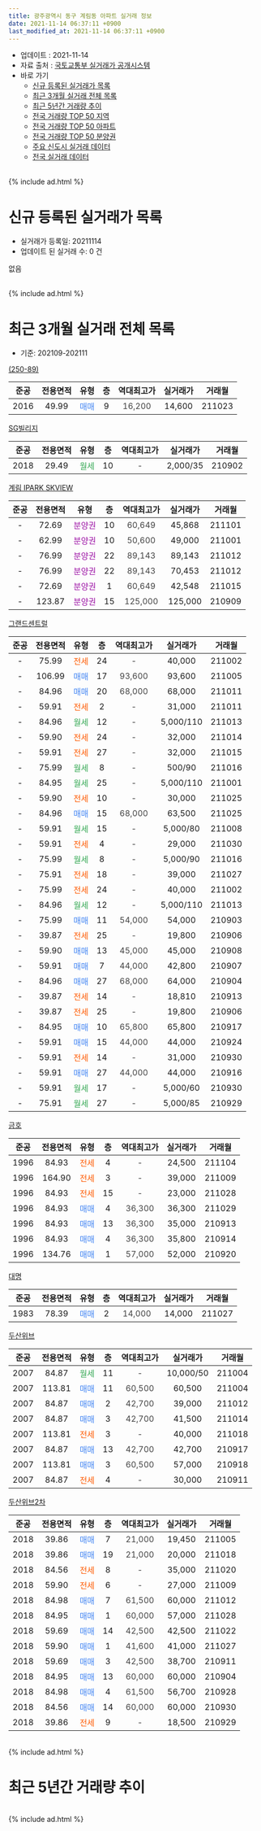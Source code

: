 ```yaml
---
title: 광주광역시 동구 계림동 아파트 실거래 정보
date: 2021-11-14 06:37:11 +0900
last_modified_at: 2021-11-14 06:37:11 +0900
---
```


* 업데이트 : 2021-11-14
* 자료 출처 : [국토교통부 실거래가 공개시스템](http://rt.molit.go.kr)
* 바로 가기
    * [신규 등록된 실거래가 목록](#신규-등록된-실거래가-목록)
    * [최근 3개월 실거래 전체 목록](#최근-3개월-실거래-전체-목록)
    * [최근 5년간 거래량 추이](#최근-5년간-거래량-추이)
    * [전국 거래량 TOP 50 지역](https://inasie.github.io/apt-trade-info/최근-3개월-전국에서-가장-거래가-많이-발생한-지역)
    * [전국 거래량 TOP 50 아파트](https://inasie.github.io/apt-trade-info/최근-3개월-전국에서-가장-거래가-많이-발생한-아파트)
    * [전국 거래량 TOP 50 분양권](https://inasie.github.io/apt-trade-info/최근-3개월-전국에서-가장-거래가-많이-발생한-분양권)
    * [주요 신도시 실거래 데이터](https://inasie.github.io/apt-trade-info/주요-신도시)
    * [전국 실거래 데이터](https://inasie.github.io/apt-trade-info/전국)
<br>
{% include ad.html %}
<br>

# 신규 등록된 실거래가 목록
* 실거래가 등록일: 20211114
* 업데이트 된 실거래 수: 0 건

없음

<br>
{% include ad.html %}
<br>

# 최근 3개월 실거래 전체 목록
* 기준: 202109-202111


[(250-89)](https://search.naver.com/search.naver?query=%EA%B4%91%EC%A3%BC%EA%B4%91%EC%97%AD%EC%8B%9C+%EB%8F%99%EA%B5%AC+%EA%B3%84%EB%A6%BC%EB%8F%99+%28250-89%29)

|준공|전용면적|유형|층|역대최고가|실거래가|거래월|
|:---:|:---:|:---:|:---:|:---:|:---:|:---:|
|2016|49.99|<span style="color:#4285f3">매매</span>|9|<span style="color:#444444">16,200</span>|14,600|211023|

[SG빌리지](https://search.naver.com/search.naver?query=%EA%B4%91%EC%A3%BC%EA%B4%91%EC%97%AD%EC%8B%9C+%EB%8F%99%EA%B5%AC+%EA%B3%84%EB%A6%BC%EB%8F%99+SG%EB%B9%8C%EB%A6%AC%EC%A7%80)

|준공|전용면적|유형|층|역대최고가|실거래가|거래월|
|:---:|:---:|:---:|:---:|:---:|:---:|:---:|
|2018|29.49|<span style="color:#34a853">월세</span>|10|<span style="color:#444444">-</span>|2,000/35|210902|

[계림 IPARK SKVIEW](https://search.naver.com/search.naver?query=%EA%B4%91%EC%A3%BC%EA%B4%91%EC%97%AD%EC%8B%9C+%EB%8F%99%EA%B5%AC+%EA%B3%84%EB%A6%BC%EB%8F%99+%EA%B3%84%EB%A6%BC+IPARK+SKVIEW)

|준공|전용면적|유형|층|역대최고가|실거래가|거래월|
|:---:|:---:|:---:|:---:|:---:|:---:|:---:|
|-|72.69|<span style="color:#9C11A5">분양권</span>|10|<span style="color:#444444">60,649</span>|45,868|211101|
|-|62.99|<span style="color:#9C11A5">분양권</span>|10|<span style="color:#444444">50,600</span>|49,000|211001|
|-|76.99|<span style="color:#9C11A5">분양권</span>|22|<span style="color:#444444">89,143</span>|89,143|211012|
|-|76.99|<span style="color:#9C11A5">분양권</span>|22|<span style="color:#444444">89,143</span>|70,453|211012|
|-|72.69|<span style="color:#9C11A5">분양권</span>|1|<span style="color:#444444">60,649</span>|42,548|211015|
|-|123.87|<span style="color:#9C11A5">분양권</span>|15|<span style="color:#444444">125,000</span>|125,000|210909|

[그랜드센트럴](https://search.naver.com/search.naver?query=%EA%B4%91%EC%A3%BC%EA%B4%91%EC%97%AD%EC%8B%9C+%EB%8F%99%EA%B5%AC+%EA%B3%84%EB%A6%BC%EB%8F%99+%EA%B7%B8%EB%9E%9C%EB%93%9C%EC%84%BC%ED%8A%B8%EB%9F%B4)

|준공|전용면적|유형|층|역대최고가|실거래가|거래월|
|:---:|:---:|:---:|:---:|:---:|:---:|:---:|
|-|75.99|<span style="color:#ff5a00">전세</span>|24|<span style="color:#444444">-</span>|40,000|211002|
|-|106.99|<span style="color:#4285f3">매매</span>|17|<span style="color:#444444">93,600</span>|93,600|211005|
|-|84.96|<span style="color:#4285f3">매매</span>|20|<span style="color:#444444">68,000</span>|68,000|211011|
|-|59.91|<span style="color:#ff5a00">전세</span>|2|<span style="color:#444444">-</span>|31,000|211011|
|-|84.96|<span style="color:#34a853">월세</span>|12|<span style="color:#444444">-</span>|5,000/110|211013|
|-|59.90|<span style="color:#ff5a00">전세</span>|24|<span style="color:#444444">-</span>|32,000|211014|
|-|59.91|<span style="color:#ff5a00">전세</span>|27|<span style="color:#444444">-</span>|32,000|211015|
|-|75.99|<span style="color:#34a853">월세</span>|8|<span style="color:#444444">-</span>|500/90|211016|
|-|84.95|<span style="color:#34a853">월세</span>|25|<span style="color:#444444">-</span>|5,000/110|211001|
|-|59.90|<span style="color:#ff5a00">전세</span>|10|<span style="color:#444444">-</span>|30,000|211025|
|-|84.96|<span style="color:#4285f3">매매</span>|15|<span style="color:#444444">68,000</span>|63,500|211025|
|-|59.91|<span style="color:#34a853">월세</span>|15|<span style="color:#444444">-</span>|5,000/80|211008|
|-|59.91|<span style="color:#ff5a00">전세</span>|4|<span style="color:#444444">-</span>|29,000|211030|
|-|75.99|<span style="color:#34a853">월세</span>|8|<span style="color:#444444">-</span>|5,000/90|211016|
|-|75.91|<span style="color:#ff5a00">전세</span>|18|<span style="color:#444444">-</span>|39,000|211027|
|-|75.99|<span style="color:#ff5a00">전세</span>|24|<span style="color:#444444">-</span>|40,000|211002|
|-|84.96|<span style="color:#34a853">월세</span>|12|<span style="color:#444444">-</span>|5,000/110|211013|
|-|75.99|<span style="color:#4285f3">매매</span>|11|<span style="color:#444444">54,000</span>|54,000|210903|
|-|39.87|<span style="color:#ff5a00">전세</span>|25|<span style="color:#444444">-</span>|19,800|210906|
|-|59.90|<span style="color:#4285f3">매매</span>|13|<span style="color:#444444">45,000</span>|45,000|210908|
|-|59.91|<span style="color:#4285f3">매매</span>|7|<span style="color:#444444">44,000</span>|42,800|210907|
|-|84.96|<span style="color:#4285f3">매매</span>|27|<span style="color:#444444">68,000</span>|64,000|210904|
|-|39.87|<span style="color:#ff5a00">전세</span>|14|<span style="color:#444444">-</span>|18,810|210913|
|-|39.87|<span style="color:#ff5a00">전세</span>|25|<span style="color:#444444">-</span>|19,800|210906|
|-|84.95|<span style="color:#4285f3">매매</span>|10|<span style="color:#444444">65,800</span>|65,800|210917|
|-|59.91|<span style="color:#4285f3">매매</span>|15|<span style="color:#444444">44,000</span>|44,000|210924|
|-|59.91|<span style="color:#ff5a00">전세</span>|14|<span style="color:#444444">-</span>|31,000|210930|
|-|59.91|<span style="color:#4285f3">매매</span>|27|<span style="color:#444444">44,000</span>|44,000|210916|
|-|59.91|<span style="color:#34a853">월세</span>|17|<span style="color:#444444">-</span>|5,000/60|210930|
|-|75.91|<span style="color:#34a853">월세</span>|27|<span style="color:#444444">-</span>|5,000/85|210929|

[금호](https://search.naver.com/search.naver?query=%EA%B4%91%EC%A3%BC%EA%B4%91%EC%97%AD%EC%8B%9C+%EB%8F%99%EA%B5%AC+%EA%B3%84%EB%A6%BC%EB%8F%99+%EA%B8%88%ED%98%B8)

|준공|전용면적|유형|층|역대최고가|실거래가|거래월|
|:---:|:---:|:---:|:---:|:---:|:---:|:---:|
|1996|84.93|<span style="color:#ff5a00">전세</span>|4|<span style="color:#444444">-</span>|24,500|211104|
|1996|164.90|<span style="color:#ff5a00">전세</span>|3|<span style="color:#444444">-</span>|39,000|211009|
|1996|84.93|<span style="color:#ff5a00">전세</span>|15|<span style="color:#444444">-</span>|23,000|211028|
|1996|84.93|<span style="color:#4285f3">매매</span>|4|<span style="color:#444444">36,300</span>|36,300|211029|
|1996|84.93|<span style="color:#4285f3">매매</span>|13|<span style="color:#444444">36,300</span>|35,000|210913|
|1996|84.93|<span style="color:#4285f3">매매</span>|4|<span style="color:#444444">36,300</span>|35,800|210914|
|1996|134.76|<span style="color:#4285f3">매매</span>|1|<span style="color:#444444">57,000</span>|52,000|210920|


<script async src="//pagead2.googlesyndication.com/pagead/js/adsbygoogle.js"></script>
<!-- 기본 -->
<ins class="adsbygoogle"
     style="display:block"
     data-ad-client="ca-pub-2446590836940007"
     data-ad-slot="1659523306"
     data-ad-format="auto"
     data-full-width-responsive="true"></ins>
<script>
(adsbygoogle = window.adsbygoogle || []).push({});
</script>


[대명](https://search.naver.com/search.naver?query=%EA%B4%91%EC%A3%BC%EA%B4%91%EC%97%AD%EC%8B%9C+%EB%8F%99%EA%B5%AC+%EA%B3%84%EB%A6%BC%EB%8F%99+%EB%8C%80%EB%AA%85)

|준공|전용면적|유형|층|역대최고가|실거래가|거래월|
|:---:|:---:|:---:|:---:|:---:|:---:|:---:|
|1983|78.39|<span style="color:#4285f3">매매</span>|2|<span style="color:#444444">14,000</span>|14,000|211027|

[두산위브](https://search.naver.com/search.naver?query=%EA%B4%91%EC%A3%BC%EA%B4%91%EC%97%AD%EC%8B%9C+%EB%8F%99%EA%B5%AC+%EA%B3%84%EB%A6%BC%EB%8F%99+%EB%91%90%EC%82%B0%EC%9C%84%EB%B8%8C)

|준공|전용면적|유형|층|역대최고가|실거래가|거래월|
|:---:|:---:|:---:|:---:|:---:|:---:|:---:|
|2007|84.87|<span style="color:#34a853">월세</span>|11|<span style="color:#444444">-</span>|10,000/50|211004|
|2007|113.81|<span style="color:#4285f3">매매</span>|11|<span style="color:#444444">60,500</span>|60,500|211004|
|2007|84.87|<span style="color:#4285f3">매매</span>|2|<span style="color:#444444">42,700</span>|39,000|211012|
|2007|84.87|<span style="color:#4285f3">매매</span>|3|<span style="color:#444444">42,700</span>|41,500|211014|
|2007|113.81|<span style="color:#ff5a00">전세</span>|3|<span style="color:#444444">-</span>|40,000|211018|
|2007|84.87|<span style="color:#4285f3">매매</span>|13|<span style="color:#444444">42,700</span>|42,700|210917|
|2007|113.81|<span style="color:#4285f3">매매</span>|3|<span style="color:#444444">60,500</span>|57,000|210918|
|2007|84.87|<span style="color:#ff5a00">전세</span>|4|<span style="color:#444444">-</span>|30,000|210911|

[두산위브2차](https://search.naver.com/search.naver?query=%EA%B4%91%EC%A3%BC%EA%B4%91%EC%97%AD%EC%8B%9C+%EB%8F%99%EA%B5%AC+%EA%B3%84%EB%A6%BC%EB%8F%99+%EB%91%90%EC%82%B0%EC%9C%84%EB%B8%8C2%EC%B0%A8)

|준공|전용면적|유형|층|역대최고가|실거래가|거래월|
|:---:|:---:|:---:|:---:|:---:|:---:|:---:|
|2018|39.86|<span style="color:#4285f3">매매</span>|7|<span style="color:#444444">21,000</span>|19,450|211005|
|2018|39.86|<span style="color:#4285f3">매매</span>|19|<span style="color:#444444">21,000</span>|20,000|211018|
|2018|84.56|<span style="color:#ff5a00">전세</span>|8|<span style="color:#444444">-</span>|35,000|211020|
|2018|59.90|<span style="color:#ff5a00">전세</span>|6|<span style="color:#444444">-</span>|27,000|211009|
|2018|84.98|<span style="color:#4285f3">매매</span>|7|<span style="color:#444444">61,500</span>|60,000|211012|
|2018|84.95|<span style="color:#4285f3">매매</span>|1|<span style="color:#444444">60,000</span>|57,000|211028|
|2018|59.69|<span style="color:#4285f3">매매</span>|14|<span style="color:#444444">42,500</span>|42,500|211022|
|2018|59.90|<span style="color:#4285f3">매매</span>|1|<span style="color:#444444">41,600</span>|41,000|211027|
|2018|59.69|<span style="color:#4285f3">매매</span>|3|<span style="color:#444444">42,500</span>|38,700|210911|
|2018|84.95|<span style="color:#4285f3">매매</span>|13|<span style="color:#444444">60,000</span>|60,000|210904|
|2018|84.98|<span style="color:#4285f3">매매</span>|4|<span style="color:#444444">61,500</span>|56,700|210928|
|2018|84.56|<span style="color:#4285f3">매매</span>|14|<span style="color:#444444">60,000</span>|60,000|210930|
|2018|39.86|<span style="color:#ff5a00">전세</span>|9|<span style="color:#444444">-</span>|18,500|210929|


<br>
{% include ad.html %}
<br>

# 최근 5년간 거래량 추이


<div style="width:100%;">
    <canvas id="deal_progress" height="200"></canvas>
</div>

<script>
new Chart(document.getElementById("deal_progress"), {
    type: 'line',
    data: {
        labels: ['201611','201612','201701','201702','201703','201704','201705','201706','201707','201708','201709','201710','201711','201712','201801','201802','201803','201804','201805','201806','201807','201808','201809','201810','201811','201812','201901','201902','201903','201904','201905','201906','201907','201908','201909','201910','201911','201912','202001','202002','202003','202004','202005','202006','202007','202008','202009','202010','202011','202012','202101','202102','202103','202104','202105','202106','202107','202108','202109','202110','202111'],
        datasets: [{
            label: '매매',
            pointRadius: 1,
            data: [4, 2, 3, 9, 8, 5, 8, 12, 15, 16, 10, 6, 13, 10, 234, 100, 54, 49, 80, 67, 61, 43, 28, 24, 20, 27, 24, 17, 15, 13, 56, 56, 46, 59, 34, 50, 37, 57, 113, 85, 39, 55, 46, 349, 202, 74, 90, 123, 77, 54, 22, 31, 24, 50, 67, 27, 27, 24, 17, 19, 1],
            borderColor: "rgba(255, 201, 14, 1)",
            backgroundColor: "rgba(255, 201, 14, 0.5)",
            fill: false,
            lineTension: 0
        },{
            label: '전월세',
            pointRadius: 1,
            data: [3, 2, 3, 10, 3, 3, 1, 5, 8, 4, 4, 2, 1, 6, 4, 1, 8, 12, 22, 31, 11, 3, 6, 8, 4, 7, 12, 11, 11, 8, 36, 24, 20, 18, 15, 5, 6, 3, 6, 9, 8, 12, 11, 5, 12, 6, 17, 8, 8, 12, 6, 7, 11, 32, 24, 7, 81, 136, 9, 20, 1],
            borderColor: "rgba(0, 141, 185, 1)",
            backgroundColor: "rgba(0, 141, 185, 0.5)",
            fill: false,
            lineTension: 0
        }
        ]
    },
    options: {
        responsive: true,
        title: {
            display: false
        },
        tooltips: {
            mode: 'index',
            intersect: false
        },
        hover: {
            mode: 'nearest',
            intersect: true
        },
        scales: {
            xAxes: [{
                display: true,
                scaleLabel: {
                    display: true,
                    labelString: '년/월'
                }
            }],
            yAxes: [{
                display: true,
                ticks: {
                    suggestedMin: 0,
                },
                scaleLabel: {
                    display: true,
                    labelString: '실거래 수'
                }
            }]
        }
    }
});

</script>


<br>
{% include ad.html %}
<br>

